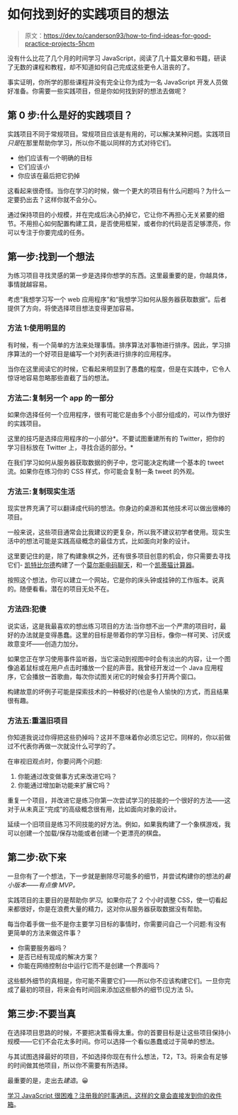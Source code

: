 # 如何找到好的实践项目的想法

> 原文：<https://dev.to/canderson93/how-to-find-ideas-for-good-practice-projects-5hcm>

没有什么比花了几个月的时间学习 JavaScript，阅读了几十篇文章和书籍，研读了无数的课程和教程，却不知道如何自己完成这些更令人沮丧的了。

事实证明，你所学的那些课程并没有完全让你为成为一名 JavaScript 开发人员做好准备。你需要一些实践项目，但是你如何找到好的想法去做呢？

## 第 0 步:什么是好的实践项目？

实践项目不同于常规项目。常规项目应该是有用的，可以解决某种问题。实践项目*只是*在那里帮助你学习，所以你不能以同样的方式对待它们。

*   他们应该有一个明确的目标
*   它们应该*小*
*   你应该在最后把它扔掉

这看起来很奇怪。当你在学习的时候，做一个更大的项目有什么问题吗？为什么一定要扔出去？这样你就不会分心。

通过保持项目的小规模，并在完成后决心扔掉它，它让你不再担心无关紧要的细节。不用担心如何配置构建工具，是否使用框架，或者你的代码是否足够漂亮，你可以专注于你要完成的任务。

## 第一步:找到一个想法

为练习项目寻找灵感的第一步是选择你想学的东西。这里最重要的是，你越具体，事情就越容易。

考虑“我想学习写一个 web 应用程序”和“我想学习如何从服务器获取数据”。后者提供了方向，将使选择项目想法变得更加容易。

### 方法 1:使用明显的

有时候，有一个简单的方法来处理事情。排序算法对事物进行排序。因此，学习排序算法的一个好项目是编写一个对列表进行排序的应用程序。

当你在这里阅读它的时候，它看起来明显到了愚蠢的程度，但是在实践中，它令人惊讶地容易忽略那些直截了当的想法。

### 方法二:复制另一个 app 的一部分

如果你选择任何一个应用程序，很有可能它是由多个小部分组成的，可以作为很好的实践项目。

这里的技巧是选择应用程序的一小部分*。不要试图重建所有的 Twitter，把你的学习目标放在 Twitter 上，寻找合适的部分。*

在我们学习如何从服务器获取数据的例子中，您可能决定构建一个基本的 tweet 流。如果你在练习你的 CSS 样式，你可能会复制一条 tweet 的外观。

### 方法三:复制现实生活

现实世界充满了可以翻译成代码的想法。你身边的桌游和其他技术可以做出很棒的项目。

一般来说，这些项目通常会比我建议的更复杂，所以我不建议初学者使用。现实生活中的想法可能是实践高级概念的最佳方式，比如面向对象的设计。

这里要记住的是，除了构建象棋之外，还有很多项目创意的机会，你只需要去寻找它们- [凯特比尔德](https://twitter.com/SBinLondon)构建了一个[莫尔斯电码聊天](http://morsechat.glitch.me/)，和一个[凯蒂猫计算器](https://lumpy-gull.glitch.me/)。

按照这个想法，你可以建立一个网站，它是你的床头钟或挂钟的工作版本。说真的。随便看看。潜在的项目无处不在。

### 方法四:犯傻

说实话，这是我最喜欢的想出练习项目的方法:当你想不出一个严肃的项目时，最好的办法就是变得愚蠢。这里的目标是带着你的学习目标，像你一样可笑、讨厌或故意变坏——创造力加分。

如果您正在学习使用事件监听器，当它滚动到视图中时会有淡出的内容，让一个图像追着鼠标或在用户点击时播放一个屁的声音。我曾经开发过一个 Java 应用程序，它会播放一首歌曲，每次你试图关闭它的时候会多打开两个窗口。

构建故意的坏例子可能是探索技术的一种极好的(也是令人愉快的)方式，而且结果很有趣。

### 方法五:重温旧项目

你知道我说过你得把这些扔掉吗？这并不意味着你必须忘记它。同样的，你以前做过不代表你再做一次就没什么可学的了。

在审视旧观点时，你要问两个问题:

1.  你能通过改变做事方式来改进它吗？
2.  你能通过增加新功能来扩展它吗？

重复一个项目，并改进它是练习你第一次尝试学习的技能的一个很好的方法——这对于从未真正“完成”的高级概念很有用，比如面向对象的设计。

延续一个旧项目是练习不同技能的好方法。例如，如果我构建了一个象棋游戏，我可以创建一个加载/保存功能或者创建一个更漂亮的棋盘。

## 第二步:砍下来

一旦你有了一个想法，下一步就是删除尽可能多的细节，并尝试构建你的想法的*最小版本——有点像 MVP。*

实践项目的主要目的是帮助你*学习*。如果你花了 2 个小时调整 CSS，使一切看起来都很好，你是在浪费大量的精力，这对你从服务器获取数据没有帮助。

每当你着手做一些不是你主要学习目标的事情时，你需要问自己一个问题:有没有更简单的方法来做这件事？

*   你需要服务器吗？
*   是否已经有现成的解决方案？
*   你能在网络控制台中运行它而不是创建一个界面吗？

这些额外细节的真相是，你可能不需要它们——所以你不应该构建它们。一旦你完成了最初的项目，将来会有时间回来添加这些额外的细节(见方法 5)。

## 第三步:不要当真

在选择项目思路的时候，不要把决策看得太重。你的首要目标是让这些项目保持小规模——它们不会花太多时间。你可以选择一个看似愚蠢或过于简单的想法。

与其试图选择最好的项目，不如选择你现在有什么想法，T2，T3。将来会有足够的时间做其他项目，所以你不需要有所选择。

最重要的是，走出去*建造*。😀

[学习 JavaScript 很困难？注册我的时事通讯，这样的文章会直接发到你的收件箱](https://pages.convertkit.com/9f030a68c9/cd303b3d7b)。